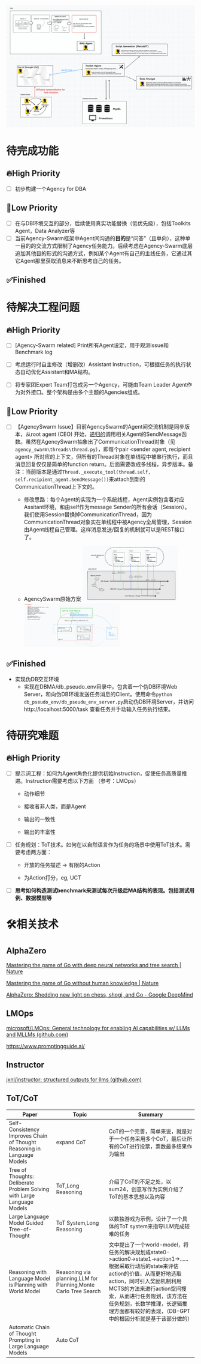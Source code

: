 ![Framework](./framework.png)

# 待完成功能

## 🔥High Priority

- [ ] 初步构建一个Agency for DBA

## 🧊Low Priority

- [ ] 在与DB环境交互的部分，后续使用真实功能替换（低优先级），包括Toolkits Agent，Data Analyzer等
- [ ] 当前Agency-Swarm框架中Agent间沟通的**目的**是“问答”（且单向），这种单一目的的交流方式限制了Agency任务能力。后续考虑在Agency-Swarm底层追加其他目的形式的沟通方式，例如某个Agent有自己的主线任务，它通过其它Agent那里获取消息来不断思考自己的任务。

## ✅Finished

# 待解决工程问题

## 🔥High Priority
- [ ] [Agency-Swarm related] Print所有Agent设定，用于观测issue和Benchmark log

- [ ] 考虑运行时自主修改（增删改）Assistant Instruction，可根据任务的执行状态自动优化Assistant和MA结构。

- [ ] 将专家团Expert Team打包成另一个Agency，可能由Team Leader Agent作为对外接口。整个架构是由多个主题的Agencies组成。

## 🧊Low Priority

- [ ] 【AgencySwarm Issue】目前AgencySwarm的Agent间交流机制是同步版本，从root agent (CEO) 开始，<u>递归的</u>调用相关Agent的SendMessage函数。虽然在AgencySwarm抽象出了CommunicationThread对象（见`agency_swarm\threads\thread.py`），即每个pair <sender agent, recipient agent> 所对应的上下文，但所有的Thread对象在单线程中被串行执行，而且消息回复仅仅是简单的function return。后面需要改成多线程，异步版本。备注：当前版本是通过`Thread._execute_tool(thread.self, self.recipient_agent.SendMessage())`来attach到新的CommunicationThread上下文的。
  - 修改思路：每个Agent的实现为一个系统线程，Agent实例包含着对应Assitant环境，和由self作为message Sender的所有会话（Session）。我们使用Session替换掉CommunicationThread，因为CommunicationThread对象实在单线程中被Agency全局管理，Session由Agent线程自己管理。这样消息发送/回复的机制就可以是REST接口了。
  
  - AgencySwarm原始方案
  <img src="./figures/tmp437D.png" alt="image-20231226143945843" style="zoom: 25%;" /> <img src="./figures/tmpA15E.png" alt="image-20231226143945843" style="zoom: 25%;" />

## ✅Finished

- 实现伪DB交互环境
  - 实现在DBMA/db_pseudo_env目录中。包含着一个伪DB环境Web Server，和向伪DB环境发送任务消息的Client。使用命令`python db_pseudo_env/db_pseudu_env_server.py`启动伪DB环境Server，并访问 http://localhost:5000/task 查看任务并手动输入任务执行结果。

# 待研究难题

## 🔥High Priority

- [ ] 提示词工程：如何为Agent角色化提供初始Instruction，促使任务高质量推进。Instruction需要考虑以下方面 （参考：LMOps）
  
  - 动作细节
  
  - 接收者非人类，而是Agent
  
  - 输出的一致性
  
  - 输出的丰富性
  
- [ ] 任务规划：ToT技术。如何在以自然语言作为任务的场景中使用ToT技术。需要考虑两方面：
  - 开放的任务描述 → 有限的Action

  - 为Action打分，eg, UCT
  
- [ ] **思考如何构造测试benchmark来测试每次升级后MA结构的表现。包括测试用例、数据模型等**

# 🛠️相关技术

## AlphaZero

[Mastering the game of Go with deep neural networks and tree search | Nature](https://www.nature.com/articles/nature16961)

[Mastering the game of Go without human knowledge | Nature](https://www.nature.com/articles/nature24270)

[AlphaZero: Shedding new light on chess, shogi, and Go - Google DeepMind](https://deepmind.google/discover/blog/alphazero-shedding-new-light-on-chess-shogi-and-go/)



## LMOps

[microsoft/LMOps: General technology for enabling AI capabilities w/ LLMs and MLLMs (github.com)](https://github.com/microsoft/LMOps)

https://www.promptingguide.ai/

## Instructor

[jxnl/instructor: structured outputs for llms (github.com)](https://github.com/jxnl/instructor)



## ToT/CoT

| Paper                                                        | Topic                                                        | Summary                                                      |
| ------------------------------------------------------------ | ------------------------------------------------------------ | ------------------------------------------------------------ |
| Self-Consistency Improves Chain of Thought Reasoning in Language Models | expand CoT                                                   | CoT的一个完善，简单来说，就是对于一个任务采用多个CoT，最后让所有的CoT进行投票，票数最多结果作为输出 |
| Tree of Thoughts: Deliberate Problem Solving with Large Language Models | ToT,Long Reasoning                                           | 介绍了CoT的不足之处，以sum24，创意写作为实例介绍了ToT的基本思想以及内容 |
| Large Language Model Guided Tree-of-Thought                  | ToT System,Long Reasoning                                    | 以数独游戏为示例，设计了一个具体的ToT system来指导LLM完成较难的任务 |
| Reasoning with Language Model is Planning with World Model   | Reasoning via planning,LLM for Planning,Monte Carlo Tree Search | 文中提出了一个world-model，将任务的解决规划成state0->action0->state1->action1->......根据采取行动后的state来评估action的价值，从而更好地选取action，同时引入奖励机制利用MCTS的方法来进行action空间搜索，从而进行任务规划，该方法在任务规划，长数学推理，长逻辑推理方面都有较好的表现，（DB-GPT中的根因分析就是基于该部分做的） |
| Automatic Chain of Thought Prompting in Large Language Models | Auto CoT                                                     |                                                              |


